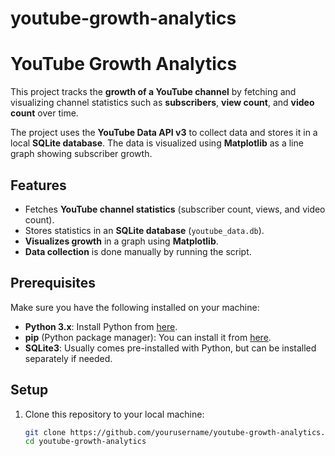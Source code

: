 # youtube-growth-analytics
# YouTube Growth Analytics

This project tracks the **growth of a YouTube channel** by fetching and visualizing channel statistics such as **subscribers**, **view count**, and **video count** over time.

The project uses the **YouTube Data API v3** to collect data and stores it in a local **SQLite database**. The data is visualized using **Matplotlib** as a line graph showing subscriber growth.

## Features

- Fetches **YouTube channel statistics** (subscriber count, views, and video count).
- Stores statistics in an **SQLite database** (`youtube_data.db`).
- **Visualizes growth** in a graph using **Matplotlib**.
- **Data collection** is done manually by running the script.

## Prerequisites

Make sure you have the following installed on your machine:
- **Python 3.x**: Install Python from [here](https://www.python.org/downloads/).
- **pip** (Python package manager): You can install it from [here](https://pip.pypa.io/en/stable/installation/).
- **SQLite3**: Usually comes pre-installed with Python, but can be installed separately if needed.

## Setup

1. Clone this repository to your local machine:
   ```bash
   git clone https://github.com/yourusername/youtube-growth-analytics.git
   cd youtube-growth-analytics

